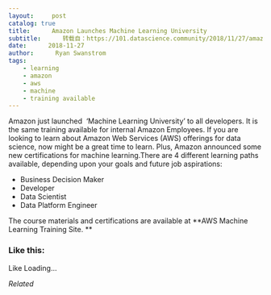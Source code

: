 ```yaml
---
layout:     post
catalog: true
title:      Amazon Launches Machine Learning University
subtitle:      转载自：https://101.datascience.community/2018/11/27/amazon-launches-machine-learning-university/
date:      2018-11-27
author:      Ryan Swanstrom
tags:
    - learning
    - amazon
    - aws
    - machine
    - training available
---
```


Amazon just launched  ‘Machine Learning University’ to all developers. It is the same training available for internal Amazon Employees. If you are looking to learn about Amazon Web Services (AWS) offerings for data science, now might be a great time to learn. Plus, Amazon announced some new certifications for machine learning.There are 4 different learning paths available, depending upon your goals and future job aspirations:
- Business Decision Maker
- Developer
- Data Scientist
- Data Platform Engineer

The course materials and certifications are available at **AWS Machine Learning Training Site. **

### Like this:

Like Loading...


*Related*

